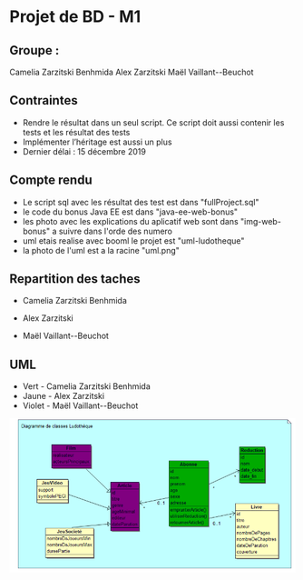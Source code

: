 # Projet de BD - M1
## Groupe :
Camelia Zarzitski Benhmida
Alex Zarzitski
Maël Vaillant--Beuchot

## Contraintes
- Rendre le résultat dans un seul script. Ce script doit aussi contenir les tests et les résultat des tests
- Implémenter l’héritage est aussi un plus
- Dernier délai : 15 décembre 2019

## Compte rendu
- Le script sql avec les résultat des test est dans "fullProject.sql"
- le code du bonus Java EE est dans "java-ee-web-bonus"
- les photo avec les explications du aplicatif web sont dans "img-web-bonus" a suivre dans l'orde des numero
- uml etais realise avec booml le projet est "uml-ludotheque"
- la photo de l'uml est a la racine "uml.png"

## Repartition des taches
- Camelia Zarzitski Benhmida 

- Alex Zarzitski

- Maël Vaillant--Beuchot


## UML
- Vert - Camelia Zarzitski Benhmida
- Jaune - Alex Zarzitski
- Violet - Maël Vaillant--Beuchot

![Alt text](https://github.com/Lion3000/bd-ludotheque/blob/master/uml.png?raw=true "UML")
